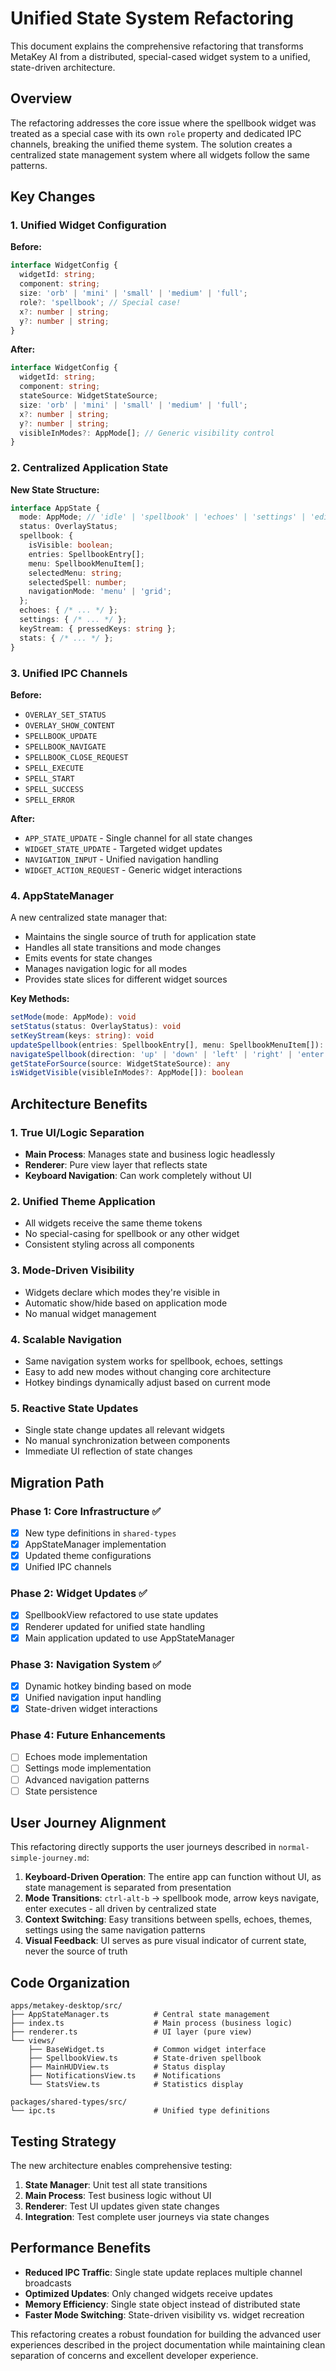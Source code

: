 # Unified State System Refactoring

This document explains the comprehensive refactoring that transforms MetaKey AI from a distributed, special-cased widget system to a unified, state-driven architecture.

## Overview

The refactoring addresses the core issue where the spellbook widget was treated as a special case with its own `role` property and dedicated IPC channels, breaking the unified theme system. The solution creates a centralized state management system where all widgets follow the same patterns.

## Key Changes

### 1. Unified Widget Configuration

**Before:**
```typescript
interface WidgetConfig {
  widgetId: string;
  component: string;
  size: 'orb' | 'mini' | 'small' | 'medium' | 'full';
  role?: 'spellbook'; // Special case!
  x?: number | string;
  y?: number | string;
}
```

**After:**
```typescript
interface WidgetConfig {
  widgetId: string;
  component: string;
  stateSource: WidgetStateSource;
  size: 'orb' | 'mini' | 'small' | 'medium' | 'full';
  x?: number | string;
  y?: number | string;
  visibleInModes?: AppMode[]; // Generic visibility control
}
```

### 2. Centralized Application State

**New State Structure:**
```typescript
interface AppState {
  mode: AppMode; // 'idle' | 'spellbook' | 'echoes' | 'settings' | 'edit'
  status: OverlayStatus;
  spellbook: {
    isVisible: boolean;
    entries: SpellbookEntry[];
    menu: SpellbookMenuItem[];
    selectedMenu: string;
    selectedSpell: number;
    navigationMode: 'menu' | 'grid';
  };
  echoes: { /* ... */ };
  settings: { /* ... */ };
  keyStream: { pressedKeys: string };
  stats: { /* ... */ };
}
```

### 3. Unified IPC Channels

**Before:**
- `OVERLAY_SET_STATUS`
- `OVERLAY_SHOW_CONTENT`
- `SPELLBOOK_UPDATE`
- `SPELLBOOK_NAVIGATE`
- `SPELLBOOK_CLOSE_REQUEST`
- `SPELL_EXECUTE`
- `SPELL_START`
- `SPELL_SUCCESS`
- `SPELL_ERROR`

**After:**
- `APP_STATE_UPDATE` - Single channel for all state changes
- `WIDGET_STATE_UPDATE` - Targeted widget updates
- `NAVIGATION_INPUT` - Unified navigation handling
- `WIDGET_ACTION_REQUEST` - Generic widget interactions

### 4. AppStateManager

A new centralized state manager that:
- Maintains the single source of truth for application state
- Handles all state transitions and mode changes
- Emits events for state changes
- Manages navigation logic for all modes
- Provides state slices for different widget sources

**Key Methods:**
```typescript
setMode(mode: AppMode): void
setStatus(status: OverlayStatus): void
setKeyStream(keys: string): void
updateSpellbook(entries: SpellbookEntry[], menu: SpellbookMenuItem[]): void
navigateSpellbook(direction: 'up' | 'down' | 'left' | 'right' | 'enter' | 'escape'): void
getStateForSource(source: WidgetStateSource): any
isWidgetVisible(visibleInModes?: AppMode[]): boolean
```

## Architecture Benefits

### 1. True UI/Logic Separation
- **Main Process**: Manages state and business logic headlessly
- **Renderer**: Pure view layer that reflects state
- **Keyboard Navigation**: Can work completely without UI

### 2. Unified Theme Application
- All widgets receive the same theme tokens
- No special-casing for spellbook or any other widget
- Consistent styling across all components

### 3. Mode-Driven Visibility
- Widgets declare which modes they're visible in
- Automatic show/hide based on application mode
- No manual widget management

### 4. Scalable Navigation
- Same navigation system works for spellbook, echoes, settings
- Easy to add new modes without changing core architecture
- Hotkey bindings dynamically adjust based on current mode

### 5. Reactive State Updates
- Single state change updates all relevant widgets
- No manual synchronization between components
- Immediate UI reflection of state changes

## Migration Path

### Phase 1: Core Infrastructure ✅
- [x] New type definitions in `shared-types`
- [x] AppStateManager implementation
- [x] Updated theme configurations
- [x] Unified IPC channels

### Phase 2: Widget Updates ✅
- [x] SpellbookView refactored to use state updates
- [x] Renderer updated for unified state handling
- [x] Main application updated to use AppStateManager

### Phase 3: Navigation System ✅
- [x] Dynamic hotkey binding based on mode
- [x] Unified navigation input handling
- [x] State-driven widget interactions

### Phase 4: Future Enhancements
- [ ] Echoes mode implementation
- [ ] Settings mode implementation
- [ ] Advanced navigation patterns
- [ ] State persistence

## User Journey Alignment

This refactoring directly supports the user journeys described in `normal-simple-journey.md`:

1. **Keyboard-Driven Operation**: The entire app can function without UI, as state management is separated from presentation
2. **Mode Transitions**: `ctrl-alt-b` → spellbook mode, arrow keys navigate, enter executes - all driven by centralized state
3. **Context Switching**: Easy transitions between spells, echoes, themes, settings using the same navigation patterns
4. **Visual Feedback**: UI serves as pure visual indicator of current state, never the source of truth

## Code Organization

```
apps/metakey-desktop/src/
├── AppStateManager.ts          # Central state management
├── index.ts                    # Main process (business logic)
├── renderer.ts                 # UI layer (pure view)
└── views/
    ├── BaseWidget.ts           # Common widget interface
    ├── SpellbookView.ts        # State-driven spellbook
    ├── MainHUDView.ts          # Status display
    ├── NotificationsView.ts    # Notifications
    └── StatsView.ts            # Statistics display

packages/shared-types/src/
└── ipc.ts                      # Unified type definitions
```

## Testing Strategy

The new architecture enables comprehensive testing:

1. **State Manager**: Unit test all state transitions
2. **Main Process**: Test business logic without UI
3. **Renderer**: Test UI updates given state changes
4. **Integration**: Test complete user journeys via state changes

## Performance Benefits

- **Reduced IPC Traffic**: Single state update replaces multiple channel broadcasts
- **Optimized Updates**: Only changed widgets receive updates
- **Memory Efficiency**: Single state object instead of distributed state
- **Faster Mode Switching**: State-driven visibility vs. widget recreation

This refactoring creates a robust foundation for building the advanced user experiences described in the project documentation while maintaining clean separation of concerns and excellent developer experience. 
